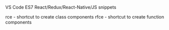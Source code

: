 VS Code ES7 React/Redux/React-Native/JS snippets

rce - shortcut to create class components
rfce - shortcut to create function components